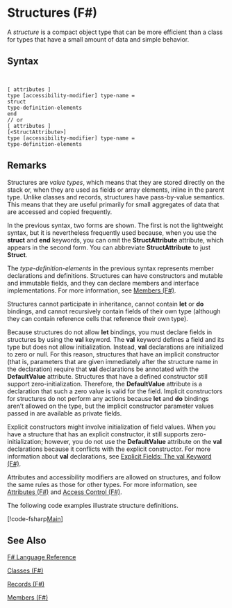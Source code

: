 # Structures (F#)

A *structure* is a compact object type that can be more efficient than a class for types that have a small amount of data and simple behavior.


## Syntax


```


[ attributes ]
type [accessibility-modifier] type-name =
struct
type-definition-elements
end
// or
[ attributes ]
[<StructAttribute>]
type [accessibility-modifier] type-name =
type-definition-elements

```



## Remarks
Structures are *value types*, which means that they are stored directly on the stack or, when they are used as fields or array elements, inline in the parent type. Unlike classes and records, structures have pass-by-value semantics. This means that they are useful primarily for small aggregates of data that are accessed and copied frequently.

In the previous syntax, two forms are shown. The first is not the lightweight syntax, but it is nevertheless frequently used because, when you use the **struct** and **end** keywords, you can omit the **StructAttribute** attribute, which appears in the second form. You can abbreviate **StructAttribute** to just **Struct**.

The *type-definition-elements* in the previous syntax represents member declarations and definitions. Structures can have constructors and mutable and immutable fields, and they can declare members and interface implementations. For more information, see [Members &#40;F&#35;&#41;](Members-%28FSharp%29.md).

Structures cannot participate in inheritance, cannot contain **let** or **do** bindings, and cannot recursively contain fields of their own type (although they can contain reference cells that reference their own type).

Because structures do not allow **let** bindings, you must declare fields in structures by using the **val** keyword. The **val** keyword defines a field and its type but does not allow initialization. Instead, **val** declarations are initialized to zero or null. For this reason, structures that have an implicit constructor (that is, parameters that are given immediately after the structure name in the declaration) require that **val** declarations be annotated with the **DefaultValue** attribute. Structures that have a defined constructor still support zero-initialization. Therefore, the **DefaultValue** attribute is a declaration that such a zero value is valid for the field. Implicit constructors for structures do not perform any actions because **let** and **do** bindings aren’t allowed on the type, but the implicit constructor parameter values passed in are available as private fields.

Explicit constructors might involve initialization of field values. When you have a structure that has an explicit constructor, it still supports zero-initialization; however, you do not use the **DefaultValue** attribute on the **val** declarations because it conflicts with the explicit constructor. For more information about **val** declarations, see [Explicit Fields: The val Keyword &#40;F&#35;&#41;](Explicit-Fields---The-val-Keyword-%28FSharp%29.md).

Attributes and accessibility modifiers are allowed on structures, and follow the same rules as those for other types. For more information, see [Attributes &#40;F&#35;&#41;](Attributes-%28FSharp%29.md) and [Access Control &#40;F&#35;&#41;](Access-Control-%28FSharp%29.md).

The following code examples illustrate structure definitions.

[!code-fsharp[Main](snippets/fslangref1/snippet2501.fs)]
    
## See Also
[F&#35; Language Reference](FSharp-Language-Reference.md)

[Classes &#40;F&#35;&#41;](Classes-%28FSharp%29.md)

[Records &#40;F&#35;&#41;](Records-%28FSharp%29.md)

[Members &#40;F&#35;&#41;](Members-%28FSharp%29.md)

